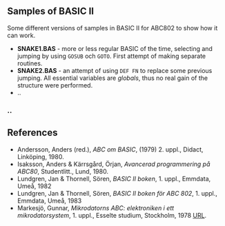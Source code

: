 
## Samples of BASIC II

Some different versions of samples in BASIC II for ABC802 to show how it can work.

* __SNAKE1.BAS__ - more or less regular BASIC of the time, selecting and jumping by using `GOSUB` och `GOTO`.
  First attempt of making separate routines.
* __SNAKE2.BAS__ - an attempt of using `DEF FN` to replace some previous jumping. All essential variables are
  *globals*, thus no real gain of the structure were performed.
* ..



### ..





## References

- Andersson, Anders (red.), *ABC om BASIC*, (1979) 2. uppl., Didact, Linköping, 1980.
- Isaksson, Anders & Kärrsgård, Örjan, *Avancerad programmering på ABC80*, Studentlitt., Lund, 1980.
- Lundgren, Jan & Thornell, Sören, *BASIC II boken*, 1. uppl., Emmdata, Umeå, 1982
- Lundgren, Jan & Thornell, Sören, *BASIC II boken för ABC 802*, 1. uppl., Emmdata, Umeå, 1983
- Markesjö, Gunnar, *Mikrodatorns ABC: elektroniken i ett mikrodatorsystem*, 1. uppl., Esselte studium, Stockholm, 1978 [URL](https://www.abc80.org/docs/Mikrodatorns_ABC.pdf).
